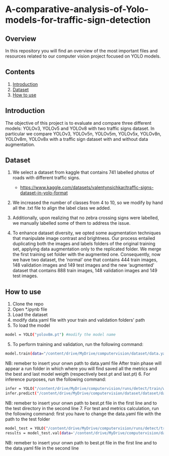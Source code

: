 # A-comparative-analysis-of-Yolo-models-for-traffic-sign-detection

## Overview
In this repository you will find an overview of the most important files and resources related to our computer vision project focused on YOLO models.

## Contents

1. [Introduction](#introduction)
2. [Dataset](#dataset)
3. [How to use](#how-to-use)

## Introduction 
The objective of this project is to evaluate and compare three different models: YOLOv3, YOLOv5 and YOLOv8 with two traffic signs dataset. In particular we compare YOLOv3, YOLOv5n, YOLOv5m, YOLOv5x, YOLOv8n, YOLOv8m, YOLOv8x with a traffic sign dataset with and without data augmentation. 

## Dataset
1. We select a dataset from kaggle that contains 741 labelled photos of roads with different traffic signs.
   -  https://www.kaggle.com/datasets/valentynsichkar/traffic-signs-dataset-in-yolo-format

2. We increased the number of classes from 4 to 10, so we modify by hand all the .txt file to align the label class we added.

4. Additionally, upon realizing that no zebra crossing signs were labelled, we manually labelled some of them to address the issue.

5. To enhance dataset diversity, we opted some augmentation techniques that manipulate image contrast and brightness. Our process entailed duplicating both the images and labels folders of the original training set, applying data augmentation only to the replicated folder. We merge the first training set folder with the augmented one. Consequently, now we have two dataset, the ‘normal’ one that contains 444 train images, 148 validation images and 149 test images and the new ‘augmented’ dataset that contains 888 train images, 148 validation images and 149 test images.

## How to use
1. Clone the repo
2. Open *.ipynb file
3. Load the dataset
4. modify data.yaml file with your train and validation folders' path
5. To load the model
```bash
model = YOLO("yolov8m.pt") #modify the model name
```
5. To perform training and validation, run the following command:
```bash
model.train(data="/content/drive/MyDrive/computervision/dataset/data.yaml", epochs = 5) #change the number of epochs
```
NB: remeber to insert your onwn path to data.yaml file
After train phase will appear a run folder in which where you will find saved all the metrics and the best and last model weigth (respectively best.pt and last.pt)
6. For inference purposes, run the following command:
```bash
infer = YOLO("/content/drive/MyDrive/computervision/runs/detect/train/weights/best.pt")
infer.predict("/content/drive/MyDrive/computervision/dataset/dataset/datasets/test/images", save = True , save_txt = True )
```
NB: remeber to insert your onwn path to best.pt file in the first line and to the test directory in the second line
7. For test and metrics calculation, run the following command:
first you have to change the data.yaml file with the path to the test folder
```bash
model_test = YOLO("/content/drive/MyDrive/computervision/runs/detect/train/weights/best.pt")
results = model_test.val(data='/content/drive/MyDrive/computervision/dataset/data.yaml',conf=0.2,iou=0.5,split='test')
```
NB: remeber to insert your onwn path to best.pt file in the first line and to the data.yaml file in the second line




